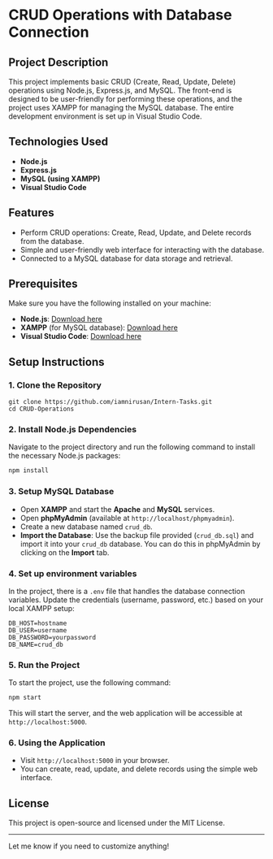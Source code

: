 # CRUD Operations with Database Connection

## Project Description
This project implements basic CRUD (Create, Read, Update, Delete) operations using Node.js, Express.js, and MySQL. The front-end is designed to be user-friendly for performing these operations, and the project uses XAMPP for managing the MySQL database. The entire development environment is set up in Visual Studio Code.

## Technologies Used
- **Node.js**
- **Express.js**
- **MySQL (using XAMPP)**
- **Visual Studio Code**

## Features
- Perform CRUD operations: Create, Read, Update, and Delete records from the database.
- Simple and user-friendly web interface for interacting with the database.
- Connected to a MySQL database for data storage and retrieval.

## Prerequisites
Make sure you have the following installed on your machine:
- **Node.js**: [Download here](https://nodejs.org/)
- **XAMPP** (for MySQL database): [Download here](https://www.apachefriends.org/index.html)
- **Visual Studio Code**: [Download here](https://code.visualstudio.com/)

## Setup Instructions

### 1. Clone the Repository
```
git clone https://github.com/iamnirusan/Intern-Tasks.git
cd CRUD-Operations
```

### 2. Install Node.js Dependencies
Navigate to the project directory and run the following command to install the necessary Node.js packages:
```bash
npm install
```

### 3. Setup MySQL Database
- Open **XAMPP** and start the **Apache** and **MySQL** services.
- Open **phpMyAdmin** (available at `http://localhost/phpmyadmin`).
- Create a new database named `crud_db`.
- **Import the Database**: Use the backup file provided (`crud_db.sql`) and import it into your `crud_db` database. You can do this in phpMyAdmin by clicking on the **Import** tab.

### 4. Set up environment variables
In the project, there is a `.env` file that handles the database connection variables. Update the credentials (username, password, etc.) based on your local XAMPP setup:

```
DB_HOST=hostname
DB_USER=username
DB_PASSWORD=yourpassword
DB_NAME=crud_db
```

### 5. Run the Project
To start the project, use the following command:
```bash
npm start
```
This will start the server, and the web application will be accessible at `http://localhost:5000`.

### 6. Using the Application
- Visit `http://localhost:5000` in your browser.
- You can create, read, update, and delete records using the simple web interface.

## License
This project is open-source and licensed under the MIT License.






---

Let me know if you need to customize anything!
